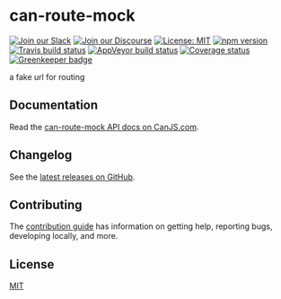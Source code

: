 # can-route-mock

[![Join our Slack](https://img.shields.io/badge/slack-join%20chat-611f69.svg)](https://www.bitovi.com/community/slack?utm_source=badge&utm_medium=badge&utm_campaign=pr-badge&utm_content=badge)
[![Join our Discourse](https://img.shields.io/discourse/https/forums.bitovi.com/posts.svg)](https://forums.bitovi.com/?utm_source=badge&utm_medium=badge&utm_campaign=pr-badge&utm_content=badge)
[![License: MIT](https://img.shields.io/badge/license-MIT-blue.svg)](https://github.com/canjs/can-route-mock/blob/master/LICENSE)
[![npm version](https://badge.fury.io/js/can-route-mock.svg)](https://www.npmjs.com/package/can-route-mock)
[![Travis build status](https://travis-ci.org/canjs/can-route-mock.svg?branch=master)](https://travis-ci.org/canjs/can-route-mock)
[![AppVeyor build status](https://ci.appveyor.com/api/projects/status/github/canjs/can-route-mock?branch=master&svg=true)](https://ci.appveyor.com/project/matthewp/can-route-mock)
[![Coverage status](https://coveralls.io/repos/github/canjs/can-route-mock/badge.svg?branch=master)](https://coveralls.io/github/canjs/can-route-mock?branch=master)
[![Greenkeeper badge](https://badges.greenkeeper.io/canjs/can-route-mock.svg)](https://greenkeeper.io/)

a fake url for routing

## Documentation

Read the [can-route-mock API docs on CanJS.com](https://canjs.com/doc/can-route-mock.html).

## Changelog

See the [latest releases on GitHub](https://github.com/canjs/can-route-mock/releases).

## Contributing

The [contribution guide](https://github.com/canjs/can-route-mock/blob/master/CONTRIBUTING.md) has information on getting help, reporting bugs, developing locally, and more.

## License

[MIT](https://github.com/canjs/can-route-mock/blob/master/LICENSE)
